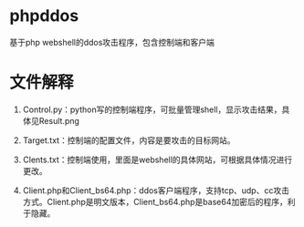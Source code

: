 # phpddos

基于php webshell的ddos攻击程序，包含控制端和客户端



# 文件解释

1. Control.py：python写的控制端程序，可批量管理shell，显示攻击结果，具体见Result.png

2. Target.txt：控制端的配置文件，内容是要攻击的目标网站。

3. Clents.txt：控制端使用，里面是webshell的具体网站，可根据具体情况进行更改。

4. Client.php和Client_bs64.php：ddos客户端程序，支持tcp、udp、cc攻击方式。Client.php是明文版本，Client_bs64.php是base64加密后的程序，利于隐藏。

